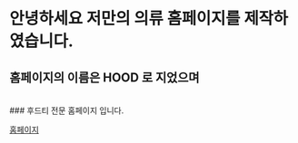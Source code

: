 # 안녕하세요 저만의 의류 홈페이지를 제작하였습니다.

## 홈페이지의 이름은 HOOD 로 지었으며
<br>
### 후드티 전문 홈페이지 입니다.

[홈페이지](https://ksw0421.github.io/report06)


